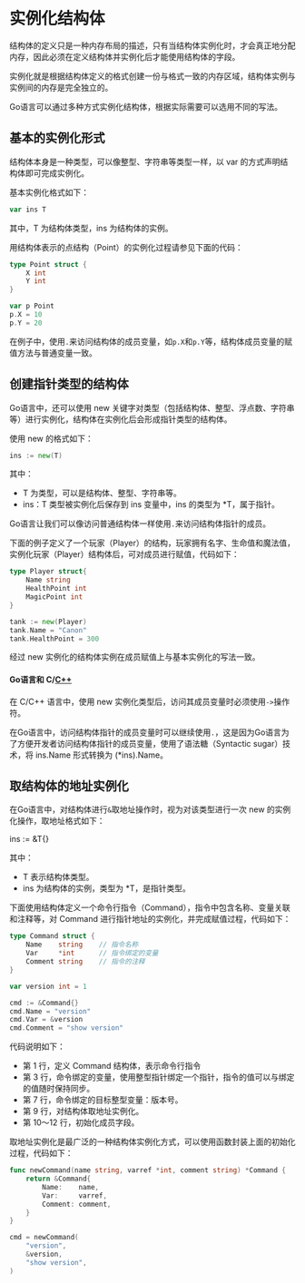 # 实例化结构体

结构体的定义只是一种内存布局的描述，只有当结构体实例化时，才会真正地分配内存，因此必须在定义结构体并实例化后才能使用结构体的字段。

实例化就是根据结构体定义的格式创建一份与格式一致的内存区域，结构体实例与实例间的内存是完全独立的。

Go语言可以通过多种方式实例化结构体，根据实际需要可以选用不同的写法。

## 基本的实例化形式

结构体本身是一种类型，可以像整型、字符串等类型一样，以 var 的方式声明结构体即可完成实例化。

基本实例化格式如下：

```go
var ins T
```

其中，T 为结构体类型，ins 为结构体的实例。

用结构体表示的点结构（Point）的实例化过程请参见下面的代码：

```go
type Point struct {
    X int
    Y int
}

var p Point
p.X = 10
p.Y = 20
```

在例子中，使用`.`来访问结构体的成员变量，如`p.X`和`p.Y`等，结构体成员变量的赋值方法与普通变量一致。

## 创建指针类型的结构体

Go语言中，还可以使用 new 关键字对类型（包括结构体、整型、浮点数、字符串等）进行实例化，结构体在实例化后会形成指针类型的结构体。

使用 new 的格式如下：

```go
ins := new(T)
```

其中：

- T 为类型，可以是结构体、整型、字符串等。
- ins：T 类型被实例化后保存到 ins 变量中，ins 的类型为 *T，属于指针。

Go语言让我们可以像访问普通结构体一样使用`.`来访问结构体指针的成员。

下面的例子定义了一个玩家（Player）的结构，玩家拥有名字、生命值和魔法值，实例化玩家（Player）结构体后，可对成员进行赋值，代码如下：

```go
type Player struct{
    Name string
    HealthPoint int
    MagicPoint int
}

tank := new(Player)
tank.Name = "Canon"
tank.HealthPoint = 300
```

经过 new 实例化的结构体实例在成员赋值上与基本实例化的写法一致。

#### Go语言和 C/[C++](http://c.biancheng.net/cplus/)

在 C/C++ 语言中，使用 new 实例化类型后，访问其成员变量时必须使用`->`操作符。

在Go语言中，访问结构体指针的成员变量时可以继续使用`.`，这是因为Go语言为了方便开发者访问结构体指针的成员变量，使用了语法糖（Syntactic sugar）技术，将 ins.Name 形式转换为 (*ins).Name。

## 取结构体的地址实例化

在Go语言中，对结构体进行`&`取地址操作时，视为对该类型进行一次 new 的实例化操作，取地址格式如下：

ins := &T{}

其中：

- T 表示结构体类型。
- ins 为结构体的实例，类型为 *T，是指针类型。


下面使用结构体定义一个命令行指令（Command），指令中包含名称、变量关联和注释等，对 Command 进行指针地址的实例化，并完成赋值过程，代码如下：

```go
type Command struct {
    Name    string    // 指令名称
    Var     *int      // 指令绑定的变量
    Comment string    // 指令的注释
}

var version int = 1

cmd := &Command{}
cmd.Name = "version"
cmd.Var = &version
cmd.Comment = "show version"
```

代码说明如下：

- 第 1 行，定义 Command 结构体，表示命令行指令
- 第 3 行，命令绑定的变量，使用整型指针绑定一个指针，指令的值可以与绑定的值随时保持同步。
- 第 7 行，命令绑定的目标整型变量：版本号。
- 第 9 行，对结构体取地址实例化。
- 第 10～12 行，初始化成员字段。

取地址实例化是最广泛的一种结构体实例化方式，可以使用函数封装上面的初始化过程，代码如下：

```go
func newCommand(name string, varref *int, comment string) *Command {
    return &Command{
        Name:    name,
        Var:     varref,
        Comment: comment,
    }
}

cmd = newCommand(
    "version",
    &version,
    "show version",
)
```